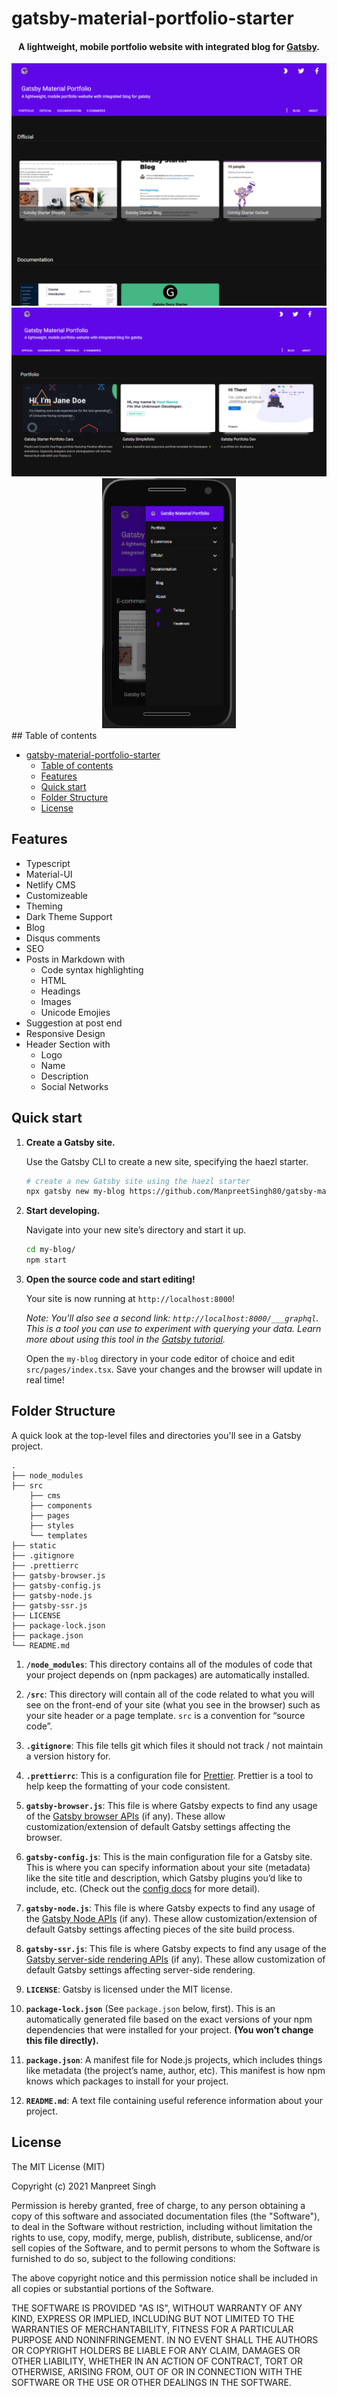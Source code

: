 # gatsby-material-portfolio-starter

<h4 align="center">
A lightweight, mobile portfolio website with integrated blog for <a href="https://github.com/gatsbyjs/gatsby" target="_blank">Gatsby</a>.
</h4>

<div  style="width: 100%;display:flex;justify-content:space-around;align-items:center;flex-wrap: wrap;">

<a  href="https://github.com/ManpreetSingh80/gatsby-material-portfolio-starter"  alt="Gatsby Material Portfolio Starter"  title="Gatsby Material Portfolio Starter">

  

<img  alt="Gatsby Material Portfolio Starter" src="static/img/gatsby-material-portfolio-starter1.png">

<a  href="https://github.com/ManpreetSingh80/gatsby-material-portfolio-starter"  alt="Gatsby Material Portfolio Starter"  title="Gatsby Material Portfolio Starter">

  

<img  alt="Gatsby Material Portfolio Starter" style="width: 600px" src="static/img/gatsby-material-portfolio-starter3.png">

</a>

<a  href="https://github.com/ManpreetSingh80/gatsby-material-portfolio-starter"  alt="Gatsby Material Portfolio Starter"  title="Gatsby Material Portfolio Starter">

  

<img  alt="Gatsby Material Portfolio Starter" style="height: 400px"  src="static/img/gatsby-material-portfolio-starter2.png">

</a>

</div>
## Table of contents

- [gatsby-material-portfolio-starter](#gatsby-material-portfolio-starter)
  - [Table of contents](#table-of-contents)
  - [Features](#features)
  - [Quick start](#quick-start)
  - [Folder Structure](#folder-structure)
  - [License](#license)

## Features

- Typescript
- Material-UI
- Netlify CMS
- Customizeable
- Theming
- Dark Theme Support
- Blog
- Disqus comments
- SEO
- Posts in Markdown with
  - Code syntax highlighting
  - HTML
  - Headings
  - Images
  - Unicode Emojies
- Suggestion at post end
- Responsive Design
- Header Section with
  - Logo
  - Name
  - Description
  - Social Networks

## Quick start

1.  **Create a Gatsby site.**

    Use the Gatsby CLI to create a new site, specifying the haezl starter.

    ```sh
    # create a new Gatsby site using the haezl starter
    npx gatsby new my-blog https://github.com/ManpreetSingh80/gatsby-material-portfolio-starter
    ```

1.  **Start developing.**

    Navigate into your new site’s directory and start it up.

    ```sh
    cd my-blog/
    npm start
    ```

1.  **Open the source code and start editing!**

    Your site is now running at `http://localhost:8000`!

    _Note: You'll also see a second link: _`http://localhost:8000/___graphql`_. This is a tool you can use to experiment with querying your data. Learn more about using this tool in the [Gatsby tutorial](https://www.gatsbyjs.org/tutorial/part-five/#introducing-graphiql)._

    Open the `my-blog` directory in your code editor of choice and edit `src/pages/index.tsx`. Save your changes and the browser will update in real time!

## Folder Structure

A quick look at the top-level files and directories you'll see in a Gatsby project.

    .
    ├── node_modules
    ├── src
        ├── cms
        ├── components
        ├── pages
        ├── styles
        └── templates
    ├── static
    ├── .gitignore
    ├── .prettierrc
    ├── gatsby-browser.js
    ├── gatsby-config.js
    ├── gatsby-node.js
    ├── gatsby-ssr.js
    ├── LICENSE
    ├── package-lock.json
    ├── package.json
    └── README.md

1.  **`/node_modules`**: This directory contains all of the modules of code that your project depends on (npm packages) are automatically installed.

2.  **`/src`**: This directory will contain all of the code related to what you will see on the front-end of your site (what you see in the browser) such as your site header or a page template. `src` is a convention for “source code”.

3.  **`.gitignore`**: This file tells git which files it should not track / not maintain a version history for.

4.  **`.prettierrc`**: This is a configuration file for [Prettier](https://prettier.io/). Prettier is a tool to help keep the formatting of your code consistent.

5.  **`gatsby-browser.js`**: This file is where Gatsby expects to find any usage of the [Gatsby browser APIs](https://www.gatsbyjs.org/docs/browser-apis/) (if any). These allow customization/extension of default Gatsby settings affecting the browser.

6.  **`gatsby-config.js`**: This is the main configuration file for a Gatsby site. This is where you can specify information about your site (metadata) like the site title and description, which Gatsby plugins you’d like to include, etc. (Check out the [config docs](https://www.gatsbyjs.org/docs/gatsby-config/) for more detail).

7.  **`gatsby-node.js`**: This file is where Gatsby expects to find any usage of the [Gatsby Node APIs](https://www.gatsbyjs.org/docs/node-apis/) (if any). These allow customization/extension of default Gatsby settings affecting pieces of the site build process.

8.  **`gatsby-ssr.js`**: This file is where Gatsby expects to find any usage of the [Gatsby server-side rendering APIs](https://www.gatsbyjs.org/docs/ssr-apis/) (if any). These allow customization of default Gatsby settings affecting server-side rendering.

9.  **`LICENSE`**: Gatsby is licensed under the MIT license.

10. **`package-lock.json`** (See `package.json` below, first). This is an automatically generated file based on the exact versions of your npm dependencies that were installed for your project. **(You won’t change this file directly).**

11. **`package.json`**: A manifest file for Node.js projects, which includes things like metadata (the project’s name, author, etc). This manifest is how npm knows which packages to install for your project.

12. **`README.md`**: A text file containing useful reference information about your project.

## License

The MIT License (MIT)

Copyright (c) 2021 Manpreet Singh

Permission is hereby granted, free of charge, to any person obtaining a copy of this software and associated documentation files (the "Software"), to deal in the Software without restriction, including without limitation the rights to use, copy, modify, merge, publish, distribute, sublicense, and/or sell copies of the Software, and to permit persons to whom the Software is furnished to do so, subject to the following conditions:

The above copyright notice and this permission notice shall be included in all copies or substantial portions of the Software.

THE SOFTWARE IS PROVIDED "AS IS", WITHOUT WARRANTY OF ANY KIND, EXPRESS OR IMPLIED, INCLUDING BUT NOT LIMITED TO THE WARRANTIES OF MERCHANTABILITY, FITNESS FOR A PARTICULAR PURPOSE AND NONINFRINGEMENT. IN NO EVENT SHALL THE AUTHORS OR COPYRIGHT HOLDERS BE LIABLE FOR ANY CLAIM, DAMAGES OR OTHER LIABILITY, WHETHER IN AN ACTION OF CONTRACT, TORT OR OTHERWISE, ARISING FROM, OUT OF OR IN CONNECTION WITH THE SOFTWARE OR THE USE OR OTHER DEALINGS IN THE SOFTWARE.
